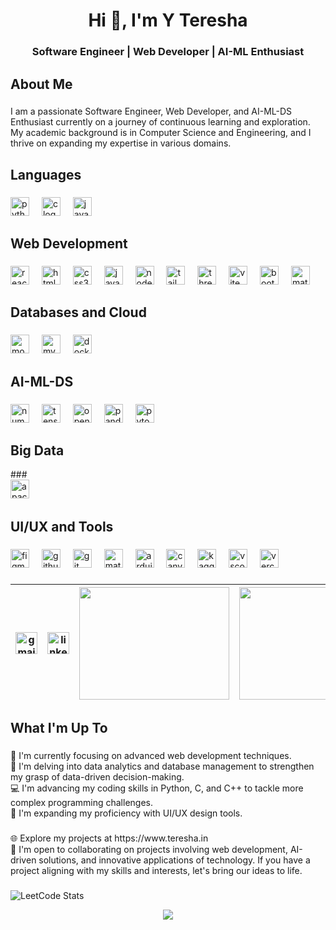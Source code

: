 <h1 align="center">Hi 👋, I'm Y Teresha</h1>



###

<h3 align="center">Software Engineer | Web Developer | AI-ML Enthusiast</h3>

###

<h2 align="left">About Me</h2>

###


<p align="left">I am a passionate Software Engineer, Web Developer, and AI-ML-DS Enthusiast currently on a journey of continuous learning and exploration. My academic background is in Computer Science and Engineering, and I thrive on expanding my expertise in various domains.</p>


###

<h2 align="left">Languages</h2>

###

<div align="left">
  <img src="https://cdn.jsdelivr.net/gh/devicons/devicon/icons/python/python-original.svg" height="30" alt="python logo"  />
  <img width="12" />
  <img src="https://cdn.jsdelivr.net/gh/devicons/devicon/icons/c/c-original.svg" height="30" alt="c logo"  />
  <img width="12" />
  <img src="https://cdn.jsdelivr.net/gh/devicons/devicon/icons/java/java-original.svg" height="30" alt="java logo"  />
</div>

###

<h2 align="left">Web Development</h2>

###

<div align="left">
  <img src="https://cdn.jsdelivr.net/gh/devicons/devicon/icons/react/react-original.svg" height="30" alt="react logo"  />
  <img width="12" />
  <img src="https://cdn.jsdelivr.net/gh/devicons/devicon/icons/html5/html5-original.svg" height="30" alt="html5 logo"  />
  <img width="12" />
  <img src="https://cdn.jsdelivr.net/gh/devicons/devicon/icons/css3/css3-original.svg" height="30" alt="css3 logo"  />
  <img width="12" />
  <img src="https://cdn.jsdelivr.net/gh/devicons/devicon/icons/javascript/javascript-original.svg" height="30" alt="javascript logo"  />
  <img width="12" />
  <img src="https://cdn.jsdelivr.net/gh/devicons/devicon/icons/nodejs/nodejs-original.svg" height="30" alt="nodejs logo"  />
  <img width="12" />
  <img src="https://skillicons.dev/icons?i=tailwind" height="30" alt="tailwindcss logo"  />
  <img width="12" />
  <img src="https://skillicons.dev/icons?i=threejs" height="30" alt="threejs logo"  />
  <img width="12" />
  <img src="https://skillicons.dev/icons?i=vite" height="30" alt="vite logo"  />
  <img width="12" />
  <img src="https://cdn.jsdelivr.net/gh/devicons/devicon/icons/bootstrap/bootstrap-original.svg" height="30" alt="bootstrap logo"  />
  <img width="12" />
  <img src="https://cdn.jsdelivr.net/gh/devicons/devicon/icons/materialui/materialui-original.svg" height="30" alt="materialui logo"  />
  <img width="12" />


</div>

###

<h2 align="left">Databases and Cloud</h2>

###

<div align="left">
  <img src="https://cdn.jsdelivr.net/gh/devicons/devicon/icons/mongodb/mongodb-original.svg" height="30" alt="mongodb logo"  />
  <img width="12" />
  <img src="https://cdn.jsdelivr.net/gh/devicons/devicon/icons/mysql/mysql-original.svg" height="30" alt="mysql logo"  />
  <img width="12" />
  <img src="https://cdn.jsdelivr.net/gh/devicons/devicon/icons/docker/docker-original.svg" height="30" alt="docker logo"  />
</div>

###

<h2 align="left">AI-ML-DS</h2>

###

<div align="left">
  <img src="https://cdn.jsdelivr.net/gh/devicons/devicon/icons/numpy/numpy-original.svg" height="30" alt="numpy logo"  />
  <img width="12" />
  <img src="https://cdn.jsdelivr.net/gh/devicons/devicon/icons/tensorflow/tensorflow-original.svg" height="30" alt="tensorflow logo"  />
  <img width="12" />
  <img src="https://cdn.jsdelivr.net/gh/devicons/devicon/icons/opencv/opencv-original.svg" height="30" alt="opencv logo"  />
  <img width="12" />
  <img src="https://cdn.jsdelivr.net/gh/devicons/devicon/icons/pandas/pandas-original.svg" height="30" alt="pandas logo"  />
  <img width="12" />
  <img src="https://cdn.jsdelivr.net/gh/devicons/devicon/icons/pytorch/pytorch-original.svg" height="30" alt="pytorch logo"  />
  <img width="12" />

</div>

###

<h2 align="left">Big Data</h2>
###
<div align="left">
    <img src="https://skillicons.dev/icons?i=kafka" height="30" alt="apachekafka logo"  />
    <img width="12" />
</div>

###

<h2 align="left">UI/UX and Tools</h2>

###

<div align="left">
  <img src="https://cdn.jsdelivr.net/gh/devicons/devicon/icons/figma/figma-original.svg" height="30" alt="figma logo"  />
  <img width="12" />
  <img src="https://skillicons.dev/icons?i=github" height="30" alt="github logo"  />
  <img width="12" />
  <img src="https://cdn.jsdelivr.net/gh/devicons/devicon/icons/git/git-original.svg" height="30" alt="git logo"  />
  <img width="12" />
  <img src="https://cdn.jsdelivr.net/gh/devicons/devicon/icons/matlab/matlab-original.svg" height="30" alt="matlab logo"  />
  <img width="12" />

  <img src="https://cdn.jsdelivr.net/gh/devicons/devicon/icons/arduino/arduino-original.svg" height="30" alt="arduino logo"  />
  <img width="12" />
  <img src="https://cdn.jsdelivr.net/gh/devicons/devicon/icons/canva/canva-original.svg" height="30" alt="canva logo"  />
  <img width="12" />
  <img src="https://cdn.jsdelivr.net/gh/devicons/devicon/icons/kaggle/kaggle-original.svg" height="30" alt="kaggle logo"  />
  <img width="12" />
  <img src="https://cdn.jsdelivr.net/gh/devicons/devicon/icons/vscode/vscode-original.svg" height="30" alt="vscode logo"  />
  <img width="12" />
  <img src="https://skillicons.dev/icons?i=vercel" height="30" alt="vercel logo"  />
</div>

###


| <a href="teresha1903@gmail.com" target="_blank"><img src="https://img.shields.io/static/v1?message=Gmail&logo=gmail&label=&color=D14836&logoColor=white&labelColor=&style=for-the-badge" height="35" alt="gmail logo" /></a> | <a href="https://www.linkedin.com/in/y-teresha1903/" target="_blank"><img src="https://img.shields.io/static/v1?message=LinkedIn&logo=linkedin&label=&color=0077B5&logoColor=white&labelColor=&style=for-the-badge" height="35" alt="linkedin logo" /></a> | <img src="https://i.giphy.com/media/v1.Y2lkPTc5MGI3NjExN2h2eDBqNzBhcm9yMG11eGRicHRudG55cWlpbDM5amNleTdlc21ydCZlcD12MV9pbnRlcm5hbF9naWZfYnlfaWQmY3Q9Zw/06vbLCWUQcDKGFVjPt/giphy.gif" width="240" height="180"/> | <img src="https://i.giphy.com/media/v1.Y2lkPTc5MGI3NjExcnMxbTY5NXNxZjBja3lod3h1cjk4YXc5czVueTZ4MnFlMWd4YjVrZSZlcD12MV9pbnRlcm5hbF9naWZfYnlfaWQmY3Q9Zw/2IudUHdI075HL02Pkk/giphy.gif" width="240" height="180"/> |
| --- | --- | --- | --- |


###

<h2 align="left">What I'm Up To</h2>

###

<p align="left">🔭 I'm currently focusing on advanced web development techniques.<br>🌱 I'm delving into data analytics and database management to strengthen my grasp of data-driven decision-making.<br>💻 I'm advancing my coding skills in Python, C, and C++ to tackle more complex programming challenges.<br>🎨 I'm expanding my proficiency with UI/UX design tools.</p>

###

<p align="left">🌐 Explore my projects at https://www.teresha.in<br>👯 I'm open to collaborating on projects involving web development, AI-driven solutions, and innovative applications of technology. If you have a project aligning with my skills and interests, let's bring our ideas to life.</p>

###
![LeetCode Stats](https://leetcard.jacoblin.cool/teresha?theme=dark&font=Russo%20One&ext=heatmap)
<div align="center">
  <img src="https://profile-counter.glitch.me/tereshaa/count.svg?"  />
</div>

###
